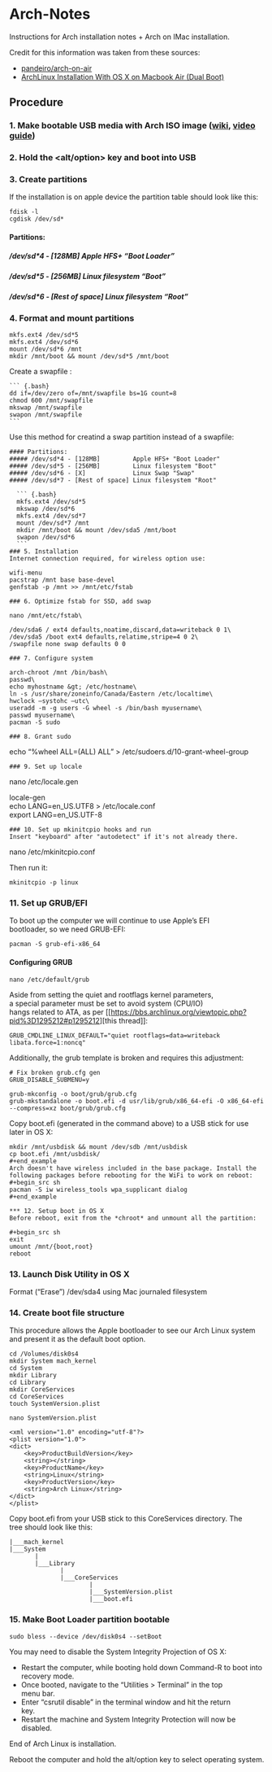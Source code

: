 Arch-Notes
==========

Instructions for Arch installation notes + Arch on IMac installation.

Credit for this information was taken from these sources:

-   [pandeiro/arch-on-air](https://github.com/keinohguchi/arch-on-air/blob/master/README.md)
-   [ArchLinux Installation With OS X on Macbook Air (Dual Boot)](http://panks.me/posts/2013/06/arch-linux-installation-with-os-x-on-macbook-air-dual-boot/)

Procedure
---------

### 1. Make bootable USB media with Arch ISO image ([wiki](https://wiki.archlinux.org/index.php/USB_Flash_Installation_Media), [video guide](https://www.youtube.com/watch?v=EnepPp7Xl8Y))

### 2. Hold the <alt/option> key and boot into USB

### 3. Create partitions

If the installation is on apple device the partition table should look
like this:

   ``` {.bash}
   fdisk -l
   cgdisk /dev/sd*
   ```

#### Partitions:

##### /dev/sd\*4 - \[128MB\] Apple HFS+ “Boot Loader”

##### /dev/sd\*5 - \[256MB\] Linux filesystem “Boot”

##### /dev/sd\*6 - \[Rest of space\] Linux filesystem “Root”

### 4. Format and mount partitions

    mkfs.ext4 /dev/sd*5
    mkfs.ext4 /dev/sd*6
    mount /dev/sd*6 /mnt
    mkdir /mnt/boot && mount /dev/sd*5 /mnt/boot

Create a swapfile :

    ``` {.bash}
    dd if=/dev/zero of=/mnt/swapfile bs=1G count=8
    chmod 600 /mnt/swapfile
    mkswap /mnt/swapfile
    swapon /mnt/swapfile
    ```

Use this method for creatind a swap partition instead of a swapfile:

    #### Partitions:
    ##### /dev/sd*4 - [128MB]         Apple HFS+ "Boot Loader"
    ##### /dev/sd*5 - [256MB]         Linux filesystem "Boot"
    ##### /dev/sd*6 - [X]             Linux Swap "Swap"
    ##### /dev/sd*7 - [Rest of space] Linux filesystem "Root"

      ``` {.bash}
      mkfs.ext4 /dev/sd*5
      mkswap /dev/sd*6
      mkfs.ext4 /dev/sd*7
      mount /dev/sd*7 /mnt
      mkdir /mnt/boot && mount /dev/sda5 /mnt/boot
      swapon /dev/sd*6
      ```
    ### 5. Installation
    Internet connection required, for wireless option use:

``` {.bash}
wifi-menu
pacstrap /mnt base base-devel
genfstab -p /mnt >> /mnt/etc/fstab
```
    ### 6. Optimize fstab for SSD, add swap

``` {.bash}
nano /mnt/etc/fstab\
```
``` {.example}
/dev/sda6 / ext4 defaults,noatime,discard,data=writeback 0 1\
/dev/sda5 /boot ext4 defaults,relatime,stripe=4 0 2\
/swapfile none swap defaults 0 0
```

    ### 7. Configure system

``` {.bash}
arch-chroot /mnt /bin/bash\
passwd\
echo myhostname &gt; /etc/hostname\
ln -s /usr/share/zoneinfo/Canada/Eastern /etc/localtime\
hwclock –systohc –utc\
useradd -m -g users -G wheel -s /bin/bash myusername\
passwd myusername\
pacman -S sudo
```

    ### 8. Grant sudo

echo “%wheel ALL=(ALL) ALL” &gt; /etc/sudoers.d/10-grant-wheel-group

    ### 9. Set up locale

nano /etc/locale.gen

locale-gen\
echo LANG=en\_US.UTF8 &gt; /etc/locale.conf\
export LANG=en\_US.UTF-8

    ### 10. Set up mkinitcpio hooks and run
    Insert "keyboard" after "autodetect" if it's not already there.

nano /etc/mkinitcpio.conf

Then run it:

    mkinitcpio -p linux

### 11. Set up GRUB/EFI

To boot up the computer we will continue to use Apple’s EFI\
bootloader, so we need GRUB-EFI:

    pacman -S grub-efi-x86_64

#### Configuring GRUB

    nano /etc/default/grub

Aside from setting the quiet and rootflags kernel parameters,\
a special parameter must be set to avoid system (CPU/IO)\
hangs related to ATA, as per
\[\[<https://bbs.archlinux.org/viewtopic.php?pid%3D1295212#p1295212>\]\[this
thread\]\]:

    GRUB_CMDLINE_LINUX_DEFAULT="quiet rootflags=data=writeback libata.force=1:noncq"

Additionally, the grub template is broken and requires this adjustment:

    # Fix broken grub.cfg gen
    GRUB_DISABLE_SUBMENU=y

    grub-mkconfig -o boot/grub/grub.cfg
    grub-mkstandalone -o boot.efi -d usr/lib/grub/x86_64-efi -O x86_64-efi --compress=xz boot/grub/grub.cfg

Copy boot.efi (generated in the command above) to a USB stick for use
later in OS X:

``` {.{.bash}}
mkdir /mnt/usbdisk && mount /dev/sdb /mnt/usbdisk 
cp boot.efi /mnt/usbdisk/
#+end_example
Arch doesn't have wireless included in the base package. Install the following packages before rebooting for the WiFi to work on reboot:
#+begin_src sh
pacman -S iw wireless_tools wpa_supplicant dialog
#+end_example

*** 12. Setup boot in OS X
Before reboot, exit from the *chroot* and unmount all the partition:

#+begin_src sh
exit
umount /mnt/{boot,root}
reboot
```

### 13. Launch Disk Utility in OS X

Format (“Erase”) /dev/sda4 using Mac journaled filesystem

### 14. Create boot file structure

This procedure allows the Apple bootloader to see our Arch Linux system\
and present it as the default boot option.

``` {.{.bash}}
cd /Volumes/disk0s4
mkdir System mach_kernel
cd System
mkdir Library
cd Library
mkdir CoreServices
cd CoreServices
touch SystemVersion.plist
```

``` {.{.bash}}
nano SystemVersion.plist
```

``` {.{.example}}
<xml version="1.0" encoding="utf-8"?>
<plist version="1.0">
<dict>
    <key>ProductBuildVersion</key>
    <string></string>
    <key>ProductName</key>
    <string>Linux</string>
    <key>ProductVersion</key>
    <string>Arch Linux</string>
</dict>
</plist>
```

Copy boot.efi from your USB stick to this CoreServices directory. The\
tree should look like this:

``` {.example}
|___mach_kernel
|___System
       |
       |___Library
              |
              |___CoreServices
                      |
                      |___SystemVersion.plist
                      |___boot.efi
```

### 15. Make Boot Loader partition bootable

``` {.bash}
sudo bless --device /dev/disk0s4 --setBoot
```

You may need to disable the System Integrity Projection of OS X:

-   Restart the computer, while booting hold down Command-R to boot
    into\
    recovery mode.
-   Once booted, navigate to the “Utilities &gt; Terminal” in the top\
    menu bar.
-   Enter “csrutil disable” in the terminal window and hit the return\
    key.
-   Restart the machine and System Integrity Protection will now be\
    disabled.

End of Arch Linux is installation.

Reboot the computer and hold the alt/option key to select operating system.
